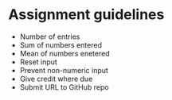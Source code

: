# Assignment guidelines
* Number of entries
* Sum of numbers entered
* Mean of numbers enetered
* Reset input
* Prevent non-numeric input
* Give credit where due
* Submit URL to GitHub repo
